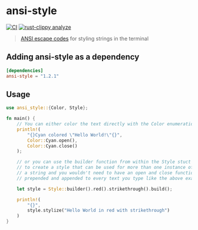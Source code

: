 # ansi-style

[![CI](https://github.com/a-isaiahharvey/ansi-style/actions/workflows/ci.yml/badge.svg)](https://github.com/a-isaiahharvey/ansi-style/actions/workflows/ci.yml)
[![rust-clippy analyze](https://github.com/a-isaiahharvey/ansi-style/actions/workflows/rust-clippy.yml/badge.svg)](https://github.com/a-isaiahharvey/ansi-style/actions/workflows/rust-clippy.yml)

> [ANSI escape codes](https://en.wikipedia.org/wiki/ANSI_escape_code#Colors_and_Styles) for styling strings in the terminal

## Adding ansi-style as a dependency

```toml
[dependencies]
ansi-style = "1.2.1"
```

## Usage

```rust
use ansi_style::{Color, Style};

fn main() {
    // You can either color the text directly with the Color enumeration
    println!(
        "{}Cyan colored \"Hello World!\"{}",
        Color::Cyan.open(),
        Color::Cyan.close()
    );

    // or you can use the builder function from within the Style stuct
    // to create a style that can be used for more than one instance of
    // a string and you wouldn't need to have an open and close function
    // prepended and appended to every text you type like the above example

    let style = Style::builder().red().strikethrough().build();

    println!(
        "{}",
        style.stylize("Hello World in red with strikethrough")
    )
}
```

